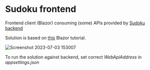 # Sudoku frontend
Frontend client (Blazor) consuming (some) APIs provided by [Sudoku backend](https://github.com/mbahun/SudokuBackend "Sudoku backend")

Solution is based on [this](https://code-maze.com/blazor-webassembly-series/ "this")  Blazor tutorial.

![Screenshot 2023-07-03 153007](https://github.com/mbahun/SudokuFrontend/assets/127845072/3196fb06-bbcb-4b83-87e1-967306a632ca)

To run the solution against backend, set correct *WebApiAddress* in *appsettings.json*


